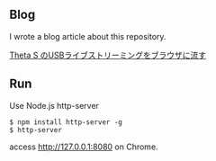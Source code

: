 ## Blog

I wrote a blog article about this repository.

[Theta S のUSBライブストリーミングをブラウザに流す](http://izmiz.hateblo.jp/entry/2016/01/18/221652)

## Run

Use Node.js http-server

```
$ npm install http-server -g
$ http-server
```

access http://127.0.0.1:8080 on Chrome.
